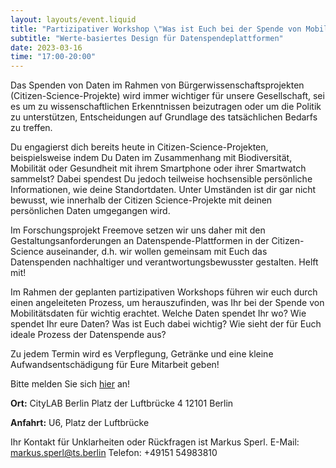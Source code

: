 ```yaml
---
layout: layouts/event.liquid
title: "Partizipativer Workshop \"Was ist Euch bei der Spende von Mobilitätsdaten wichtig?\""
subtitle: "Werte-basiertes Design für Datenspendeplattformen"
date: 2023-03-16
time: "17:00-20:00"
---
```


Das Spenden von Daten im Rahmen von Bürgerwissenschaftsprojekten (Citizen-Science-Projekte) wird immer wichtiger für unsere Gesellschaft, sei es um zu wissenschaftlichen Erkenntnissen beizutragen oder um die Politik zu unterstützen, Entscheidungen auf Grundlage des tatsächlichen Bedarfs zu treffen.

Du engagierst dich bereits heute in Citizen-Science-Projekten, beispielsweise indem Du Daten im Zusammenhang mit Biodiversität, Mobilität oder Gesundheit mit ihrem Smartphone oder ihrer Smartwatch sammelst? Dabei spendest Du jedoch teilweise hochsensible persönliche Informationen, wie deine Standortdaten. Unter Umständen ist dir gar nicht bewusst, wie innerhalb der Citizen Science-Projekte mit deinen persönlichen Daten umgegangen wird.

Im Forschungsprojekt Freemove setzen wir uns daher mit den Gestaltungsanforderungen an Datenspende-Plattformen in der Citizen-Science auseinander, d.h. wir wollen gemeinsam mit Euch das Datenspenden nachhaltiger und verantwortungsbewusster gestalten. Helft mit!

Im Rahmen der geplanten partizipativen Workshops führen wir euch durch einen angeleiteten Prozess, um herauszufinden, was Ihr bei der Spende von Mobilitätsdaten für wichtig erachtet. Welche Daten spendet Ihr wo? Wie spendet Ihr eure Daten? Was ist Euch dabei wichtig? Wie sieht der für Euch ideale Prozess der Datenspende aus?

Zu jedem Termin wird es Verpflegung, Getränke und eine kleine Aufwandsentschädigung für Eure Mitarbeit geben!

Bitte melden Sie sich [hier](https://pretix.eu/citylabberlin/mobilitaet1/) an!

**Ort:**
CityLAB Berlin
Platz der Luftbrücke 4
12101 Berlin

**Anfahrt:**
U6, Platz der Luftbrücke

Ihr Kontakt für Unklarheiten oder Rückfragen ist Markus Sperl.
E-Mail: markus.sperl@ts.berlin
Telefon: +49151 54983810


